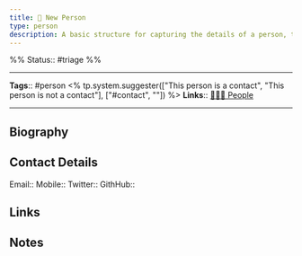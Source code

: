 ```yaml
---
title: 👤 New Person
type: person
description: A basic structure for capturing the details of a person, they could be a contact or a research subject
---
```

%%
Status:: #triage
%%

---
**Tags**:: #person <% tp.system.suggester(["This person is a contact", "This person is not a contact"], ["#contact", ""]) %>
**Links**:: [👨‍👧‍👦 People](-people.md)

---

## Biography
<!-- If you have a bio of the person, you can enter it here -->

## Contact Details
<!-- If the person is a contact, put their details here -->
Email:: 
Mobile::
Twitter::
GithHub::

## Links
<!-- Any links go here, like book or article links, links to bios, wiki pages, etc -->

## Notes
<!-- Any additional notes -->